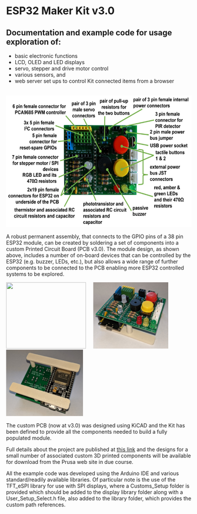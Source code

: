 # ESP32 Maker Kit v3.0
## Documentation and example code for usage exploration of:
 - basic electronic functions
 - LCD, OLED and LED displays
 - servo, stepper and drive motor control
 - various sensors, and
 - web server set ups to control Kit connected items from a browser

  &nbsp; &nbsp; <img src="images/ESP32_kits_PCB03_annotated_900w.jpg" width="600" height="357">

  A robust permanent assembly, that connects to the GPIO pins of a 38 pin ESP32 module, can be created by soldering a set of components into a custom Printed Circuit Board (PCB v3.0). The module design, as shown above, includes a number of on-board devices that can be controlled by the ESP32 (e.g. buzzer, LEDs, etc.), but also allows a wide range of further components to be connected to the PCB enabling more ESP32 controlled systems to be explored.

<img src="images/ESPESP32_kits_PCB03_front01_900w.jpg" width="217" height="180"> &nbsp; &nbsp; <img src="images/ESP32_PCB03_20211109_113014124_900w.jpg" width="204" height="180"> &nbsp; &nbsp; <img src="images/ESP32_PCB03_20211109_113130107_900w.jpg" width="209" height="180"> 

The custom PCB (now at v3.0) was designed using KiCAD and the Kit has been defined to provide all the components needed to build a fully populated module.

Full details about the project are published at <a href="https://onlinedevices.co.uk/ESP32+Maker+Kit" target="_blank" >this link</a> and the designs for a small number of associated custom 3D printed components will be available for download from the Prusa web site in due course.

All the example code was developed using the Arduino IDE and various standard/readily available libraries. Of particular note is the use of the TFT_eSPI library for use with SPI displays, where a Customs_Setup folder is provided which should be added to the display library folder along with a User_Setup_Select.h file, also added to the library folder, which provides the custom path references.
